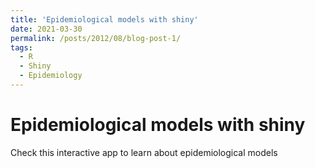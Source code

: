 ```yaml
---
title: 'Epidemiological models with shiny'
date: 2021-03-30
permalink: /posts/2012/08/blog-post-1/
tags:
  - R
  - Shiny
  - Epidemiology
---
```


Epidemiological models with shiny
====== 

Check this interactive app to learn about epidemiological models

